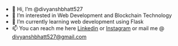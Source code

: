 - 👋 Hi, I’m @divyanshbhatt527
- 👀 I’m interested in Web Development and Blockchain Technology
- 🌱 I’m currently learning web development using Flask
- 📫 You can reach me here [Linkedin](https://www.linkedin.com/in/divyanshbhatt527) or [Instagram](https://www.instagram.com/divyansh_bhatt527/) or mail me @ divyanshbhatt527@gmail.com  

<!---
divyanshbhatt527/divyanshbhatt527 is a ✨ special ✨ repository because its `README.md` (this file) appears on your GitHub profile.
You can click the Preview link to take a look at your changes.
--->
